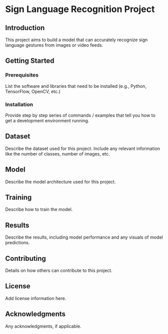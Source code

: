 # Sign Language Recognition Project

## Introduction
This project aims to build a model that can accurately recognize sign language gestures from images or video feeds.

## Getting Started

### Prerequisites
List the software and libraries that need to be installed (e.g., Python, TensorFlow, OpenCV, etc.)



### Installation
Provide step by step series of commands / examples that tell you how to get a development environment running.

## Dataset
Describe the dataset used for this project. Include any relevant information like the number of classes, number of images, etc.

## Model
Describe the model architecture used for this project.

## Training
Describe how to train the model.

## Results
Describe the results, including model performance and any visuals of model predictions.

## Contributing
Details on how others can contribute to this project.

## License
Add license information here.

## Acknowledgments
Any acknowledgments, if applicable.
